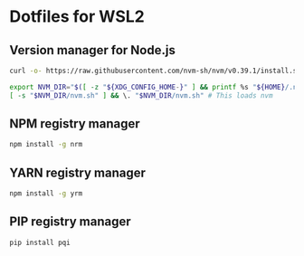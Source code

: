 # Dotfiles for WSL2

## Version manager for Node.js
```bash
curl -o- https://raw.githubusercontent.com/nvm-sh/nvm/v0.39.1/install.sh | bash
```
```bash
export NVM_DIR="$([ -z "${XDG_CONFIG_HOME-}" ] && printf %s "${HOME}/.nvm" || printf %s "${XDG_CONFIG_HOME}/nvm")"
[ -s "$NVM_DIR/nvm.sh" ] && \. "$NVM_DIR/nvm.sh" # This loads nvm
```

## NPM registry manager
```bash
npm install -g nrm
```

## YARN registry manager
```bash
npm install -g yrm
```

## PIP registry manager
```bash
pip install pqi
```
